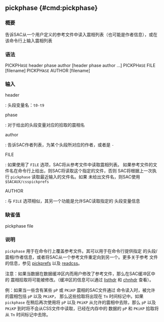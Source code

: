 ## pickphase {#cmd:pickphase}

### 概要

告诉SAC从一个用户定义的参考文件中读入震相列表（也可能是作者信息），或在
该命令行上输入震相列表

### 语法

PICKPH`ASE` header phase author \[header phase author ...\] PICKPH`ASE`
FILE \[filename\] PICKPH`ASE` AUTHOR \[filename\]

### 输入

header

:   头段变量名：`t0-t9`

phase

:   对于给出的头段变量对应的拾取的震相名

author

:   告诉SAC作者列表，为某个头段所对应的作者，或者是 `-`

FILE

:   如果使用了 `FILE` 选项，SAC将从参考文件中读取震相列表。
    如果参考文件的文件名在命令行上给出，则SAC将读取这个指定的文件，否则
    SAC将根据上一次执行 `pickphase` 读取最近输入的文件名。如果
    未给出文件名，则SAC使用 `$SACAUX/csspickprefs`

AUTHOR

:   与 `FILE` 选项相似，其另一个功能是允许SAC读取指定的 头段变量信息

### 缺省值

pickphase file

### 说明

`pickphase` 用于在命令行上覆盖参考文件。其可以用于在命令行提供指定
的头段/震相/作者信息，或者将SAC从一个参考文件重定向到另一个。更多关于参考
文件的信息，参见 [pickprefs](/commands/pickprefs.html) 以及
[readcss](/commands/readcss.html)。

注意：如果当数据在数据缓冲区内而用户修改了参考文件，那么在SAC缓冲区中的
震相拾取将可能被修改。（缓冲区的信息可以通过
[listhdr](/commands/listhdr.html) 和 [chnhdr](/commands/chnhdr.html)
查看）。

例：如果当一些含有某些 `pP` 或 `PKiKP` 震相的SAC文件通过
命令读入时，被允许的震相包括 `pP` 以及 `PKiKP`， 那么这些拾取将出现在
`Tn` 时间标记中。如果 `pickphase` 在稍后再次使用将 `pP` 以及 `PKiKP`
从允许的震相中去除，那么 `pP` 以及 `PKiKP`
到时将不会从CSS文件中读取，已经在内存中的 数据的 `pP` 和 `PKiKP`
拾取将从 `Tn` 时间标记中去除。
